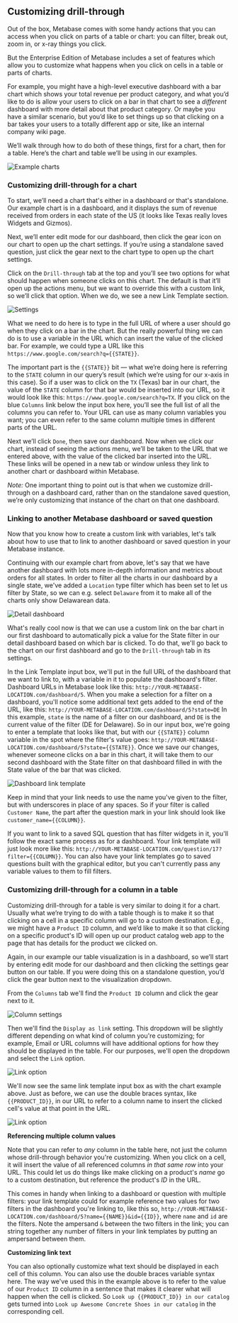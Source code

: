 ## Customizing drill-through

Out of the box, Metabase comes with some handy actions that you can access when you click on parts of a table or chart: you can filter, break out, zoom in, or x-ray things you click.

But the Enterprise Edition of Metabase includes a set of features which allow you to customize what happens when you click on cells in a table or parts of charts.

For example, you might have a high-level executive dashboard with a bar chart which shows your total revenue per product category, and what you’d like to do is allow your users to click on a bar in that chart to see a *different* dashboard with more detail about that product category. Or maybe you have a similar scenario, but you’d like to set things up so that clicking on a bar takes your users to a totally different app or site, like an internal company wiki page.

We’ll walk through how to do both of these things, first for a chart, then for a table. Here’s the chart and table we’ll be using in our examples.

![Example charts](./images/customizing-drill-through/example-charts.png)

### Customizing drill-through for a chart
To start, we’ll need a chart that's either in a dashboard or that's standalone. Our example chart is in a dashboard, and it displays the sum of revenue received from orders in each state of the US (it looks like Texas really loves Widgets and Gizmos).

Next, we’ll enter edit mode for our dashboard, then click the gear icon on our chart to open up the chart settings. If you’re using a standalone saved question, just click the gear next to the chart type to open up the chart settings.

Click on the `Drill-through` tab at the top and you’ll see two options for what should happen when someone clicks on this chart. The default is that it’ll open up the actions menu, but we want to override this with a custom link, so we’ll click that option. When we do, we see a new Link Template section.

![Settings](./images/customizing-drill-through/chart-link-template.png)

What we need to do here is to type in the full URL of where a user should go when they click on a bar in the chart. But the really powerful thing we can do is to use a variable in the URL which can insert the value of the clicked bar. For example, we could type a URL like this `https://www.google.com/search?q={{STATE}}`.

The important part is the `{{STATE}}` bit — what we’re doing here is referring to the `STATE` column in our query’s result (which we’re using for our x-axis in this case). So if a user was to click on the `TX` (Texas) bar in our chart, the value of the `STATE` column for that bar would be inserted into our URL, so it would look like this: `https://www.google.com/search?q=TX`. If you click on the blue `Columns` link below the input box here, you’ll see the full list of all the columns you can refer to. Your URL can use as many column variables you want; you can even refer to the same column multiple times in different parts of the URL.

Next we’ll click `Done`, then save our dashboard. Now when we click our chart, instead of seeing the actions menu, we’ll be taken to the URL that we entered above, with the value of the clicked bar inserted into the URL. These links will be opened in a new tab or window unless they link to another chart or dashboard within Metabase.

*Note:* One important thing to point out is that when we customize drill-through on a dashboard card, rather than on the standalone saved question, we’re only customizing that instance of the chart on that one dashboard.

### Linking to another Metabase dashboard or saved question

Now that you know how to create a custom link with variables, let's talk about how to use that to link to another dashboard or saved question in your Metabase instance.

Continuing with our example chart from above, let's say that we have another dashboard with lots more in-depth information and metrics about orders for all states. In order to filter all the charts in our dashboard by a single state, we've added a `Location` type filter which has been set to let us filter by State, so we can e.g. select `Delaware` from it to make all of the charts only show Delawarean data.

![Detail dashboard](./images/customizing-drill-through/detail-dashboard.png)

What's really cool now is that we can use a custom link on the bar chart in our first dashboard to automatically pick a value for the State filter in our detail dashboard based on which bar is clicked. To do that, we'll go back to the chart on our first dashboard and go to the `Drill-through` tab in its settings.

In the Link Template input box, we'll put in the full URL of the dashboard that we want to link to, with a variable in it to populate the dashboard's filter. Dashboard URLs in Metabase look like this: `http://YOUR-METABASE-LOCATION.com/dashboard/5`. When you make a selection for a filter on a dashboard, you'll notice some additional text gets added to the end of the URL, like this: `http://YOUR-METABASE-LOCATION.com/dashboard/5?state=DE` In this example, `state` is the name of a filter on our dashboard, and `DE` is the current value of the filter (DE for Delaware). So in our input box, we're going to enter a template that looks like that, but with our `{{STATE}}` column variable in the spot where the filter's value goes: `http://YOUR-METABASE-LOCATION.com/dashboard/5?state={{STATE}}`. Once we save our changes, whenever someone clicks on a bar in this chart, it will take them to our second dashboard with the State filter on that dashboard filled in with the State value of the bar that was clicked.

![Dashboard link template](./images/customizing-drill-through/dashboard-link-template.png)

Keep in mind that your link needs to use the name you've given to the filter, but with underscores in place of any spaces. So if your filter is called `Customer Name`, the part after the question mark in your link should look like `customer_name={{COLUMN}}`.

If you want to link to a saved SQL question that has filter widgets in it, you'll follow the exact same process as for a dashboard. Your link template will just look more like this: `http://YOUR-METABASE-LOCATION.com/question/17?filter={{COLUMN}}`. You can also have your link templates go to saved questions built with the graphical editor, but you can't currently pass any variable values to them to fill filters.


### Customizing drill-through for a column in a table

Customizing drill-through for a table is very similar to doing it for a chart. Usually what we’re trying to do with a table though is to make it so that clicking on a cell in a specific column will go to a custom destination. E.g., we might have a `Product ID` column, and we’d like to make it so that clicking on a specific product's ID will open up our product catalog web app to the page that has details for the product we clicked on.

Again, in our example our table visualization is in a dashboard, so we’ll start by entering edit mode for our dashboard and then clicking the settings gear button on our table. If you were doing this on a standalone question, you’d click the gear button next to the visualization dropdown.

From the `Columns` tab we'll find the `Product ID` column and click the gear next to it.

![Column settings](./images/customizing-drill-through/column-settings.png)

Then we'll find the `Display as link` setting. This dropdown will be slightly different depending on what kind of column you're customizing; for example, Email or URL columns will have additional options for how they should be displayed in the table. For our purposes, we'll open the dropdown and select the `Link` option.

![Link option](./images/customizing-drill-through/link-option.png)

We'll now see the same link template input box as with the chart example above. Just as before, we can use the double braces syntax, like `{{PRODUCT_ID}}`, in our URL to refer to a column name to insert the clicked cell's value at that point in the URL.

![Link option](./images/customizing-drill-through/table-options-filled.png)

**Referencing multiple column values**

Note that you can refer to *any* column in the table here, not just the column whose drill-through behavior you're customizing. When you click on a cell, it will insert the value of all referenced columns *in that same row* into your URL. This could let us do things like make clicking on a product's *name* go to a custom destination, but reference the product's *ID* in the URL.

This comes in handy when linking to a dashboard or question with multiple filters: your link template could for example reference two values for two filters in the dashboard you're linking to, like this so, `http://YOUR-METABASE-LOCATION.com/dashboard/5?name={{NAME}}&id={{ID}}`, where `name` and `id` are the filters. Note the ampersand `&` between the two filters in the link; you can string together any number of filters in your link templates by putting an ampersand between them.

**Customizing link text**

You can also optionally customize what text should be displayed in each cell of this column. You can also use the double braces variable syntax here. The way we've used this in the example above is to refer to the value of our `Product ID` column in a sentence that makes it clearer what will happen when the cell is clicked. So `Look up {{PRODUCT_ID}} in our catalog` gets turned into `Look up Awesome Concrete Shoes in our catalog` in the corresponding cell.
